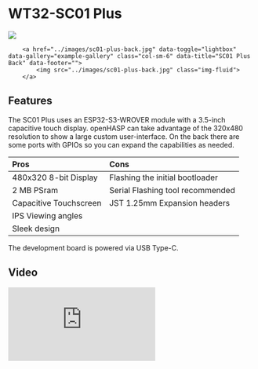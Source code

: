 # WT32-SC01 Plus

<div class="row justify-content-center">
        <a href="../images/sc01-plus-front.jpg" data-toggle="lightbox" data-gallery="example-gallery" class="col-sm-6" data-title="SC01 Plus Front" data-footer="">
            <img src="../images/sc01-plus-front.jpg" class="img-fluid">
        </a>

        <a href="../images/sc01-plus-back.jpg" data-toggle="lightbox" data-gallery="example-gallery" class="col-sm-6" data-title="SC01 Plus Back" data-footer="">
            <img src="../images/sc01-plus-back.jpg" class="img-fluid">
        </a>
</div>


## Features

The SC01 Plus uses an ESP32-S3-WROVER module with a 3.5-inch capacitive touch display.
openHASP can take advantage of the 320x480 resolution to show a large custom user-interface.
On the back there are some ports with GPIOs so you can expand the capabilities as needed.

| Pros                   | Cons
|:-----                  |:----
| 480x320 8-bit Display  | Flashing the initial bootloader
| 2 MB PSram             | Serial Flashing tool recommended
| Capacitive Touchscreen | JST 1.25mm Expansion headers
| IPS Viewing angles     |
| Sleek design           |

The development board is powered via USB Type-C.

## Video

<div class="embed-responsive embed-responsive-16by9" style="max-width:560px; margin:auto;">
    <iframe title="YouTube video player" src="https://www.youtube.com/embed/6_-QRzNybXs?rel=0&controls=1" class="embed-responsive-item" frameborder="0" allow="accelerometer; clipboard-write; encrypted-media; gyroscope; picture-in-picture" allowfullscreen>
    </iframe>
</div>


[1]: https://lcsc.com/product-detail/Development-Boards-Development-Kits_Wireless-tag-WT32-SC01_C555472.html
[2]: https://www.seeedstudio.com/ESP32-Development-board-WT32-SC01-p-4735.html
[3]: https://www.alibaba.com/product-detail/esp32-development-board-WT32-SC01-3_62534911683.html
[4]: http://www.wireless-tag.com/wp-content/uploads/2021/01/WT32-SC01DataSheetV3.3-2-with-nuts.pdf